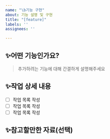 ```yaml
---
name: "\b기능 구현"
about: 기능 설명 및 구현
title: "[feature]"
labels: ''
assignees: ''

---
```


## ✨어떤 기능인가요?

> 추가하려는 기능에 대해 간결하게 설명해주세요

## ✨작업 상세 내용

- [ ] 작업 목록 작성
- [ ] 작업 목록 작성
- [ ] 작업 목록 작성

## ✨참고할만한 자료(선택)
